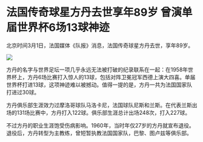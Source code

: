 # 法国传奇球星方丹去世享年89岁 曾演单届世界杯6场13球神迹

北京时间3月1日，法国媒体《队报》消息，法国传奇球星方丹去世，享年89岁。

![](https://inews.gtimg.com/news_bt/O8KDPim_J_8-lbPDdordFM3AoemBetMuTriEkeUnAIASAAA/1000)

方丹的名字与世界足坛一项几乎永远无法被打破的纪录联系在一起：在1958年世界杯上，方丹6场比赛打入惊人的13球，包括对阵卫冕冠军西德上演大四喜。单届世界杯打进13球，这项神迹难以被撼动。值得一提的是，方丹一共为法国国家队打进过30球。

方丹俱乐部生涯效力过摩洛哥球队马洛卡尼，法国球队尼斯和兰斯。在代表兰斯出场的131场比赛中，方丹打入122球。俱乐部生涯总计出场248次，打入227球。

不过方丹的职业生涯饱受伤病影响。1960年，当时年仅27岁的方丹就宣布退役。退役后，方丹转型为主教练，曾短暂执教法国国家队，巴黎、图卢兹等俱乐部。

